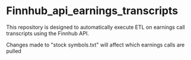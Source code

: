 # Finnhub_api_earnings_transcripts
This repository is designed to automatically execute ETL on earnings call transcripts using the Finnhub API. 

Changes made to "stock symbols.txt" will affect which earnings calls are pulled
